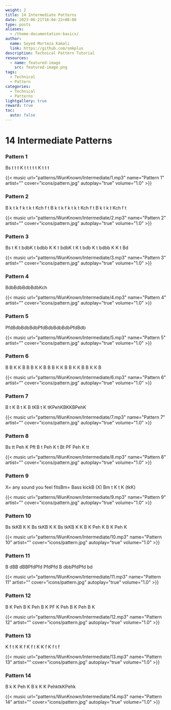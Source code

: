```yaml
---
weight: 2
title: 14 Intermediate Patterns
date: 2023-06-21T16:04:22+08:00
type: posts
aliases:
  - /theme-documentation-basics/
author:
  name: Seyed Morteza Kamali
  link: https://github.com/smkplus
description: Technical Pattern Tutorial
resources:
  - name: featured-image
    src: featured-image.png
tags:
  - Technical
  - Pattern
categories:
  - Technical
  - Patterns
lightgallery: true
reward: true
toc:
  auto: false
---
```


# 14 Intermediate Patterns

### Pattern 1
Bs t t t K t t t t t K t t t

{{< music url="patterns/WunKnown/Intermediate/1.mp3" name="Pattern 1" artist="" cover="icons/pattern.jpg" autoplay="true" volume="1.0" >}}


### Pattern 2
B k t k f k t k t Kch f t B k t k f k t k t Kch f t B k t k t Kch f t

{{< music url="patterns/WunKnown/Intermediate/2.mp3" name="Pattern 2" artist="" cover="icons/pattern.jpg" autoplay="true" volume="1.0" >}}


### Pattern 3
Bs t K t bdbK t bdbb K K t bdbK t K t bdb K t bdbb K K t Bd

{{< music url="patterns/WunKnown/Intermediate/3.mp3" name="Pattern 3" artist="" cover="icons/pattern.jpg" autoplay="true" volume="1.0" >}}


### Pattern 4
BdbBdbBdbBdbKch

{{< music url="patterns/WunKnown/Intermediate/4.mp3" name="Pattern 4" artist="" cover="icons/pattern.jpg" autoplay="true" volume="1.0" >}}


### Pattern 5
PfdBdbBdbBdbPfdBdbBdbBdbPfdBdb

{{< music url="patterns/WunKnown/Intermediate/5.mp3" name="Pattern 5" artist="" cover="icons/pattern.jpg" autoplay="true" volume="1.0" >}}


### Pattern 6
В В К К В В В К К В В В К К В В К К В В К К В

{{< music url="patterns/WunKnown/Intermediate/6.mp3" name="Pattern 6" artist="" cover="icons/pattern.jpg" autoplay="true" volume="1.0" >}}


### Pattern 7
B t K B t K B tKB t K tKPehKBKKBPehK

{{< music url="patterns/WunKnown/Intermediate/7.mp3" name="Pattern 7" artist="" cover="icons/pattern.jpg" autoplay="true" volume="1.0" >}}


### Pattern 8
Bs tt Peh K Pft B t Peh K t Bt PF Peh K tt

{{< music url="patterns/WunKnown/Intermediate/8.mp3" name="Pattern 8" artist="" cover="icons/pattern.jpg" autoplay="true" volume="1.0" >}}


### Pattern 9
X= any sound you feel fitsBm= Bass kickB (X) Bm t K t K (tkK)

{{< music url="patterns/WunKnown/Intermediate/9.mp3" name="Pattern 9" artist="" cover="icons/pattern.jpg" autoplay="true" volume="1.0" >}}


### Pattern 10
Bs tkKB K K Bs tkKB K K Bs tkKB K K B K Peh K B K Peh K

{{< music url="patterns/WunKnown/Intermediate/10.mp3" name="Pattern 10" artist="" cover="icons/pattern.jpg" autoplay="true" volume="1.0" >}}


### Pattern 11
B dBB dBBPfdPfd PfdPfd B dbbPfdPfd bd

{{< music url="patterns/WunKnown/Intermediate/11.mp3" name="Pattern 11" artist="" cover="icons/pattern.jpg" autoplay="true" volume="1.0" >}}


### Pattern 12
B K Peh B K Peh B K PF K Peh B K Peh B K

{{< music url="patterns/WunKnown/Intermediate/12.mp3" name="Pattern 12" artist="" cover="icons/pattern.jpg" autoplay="true" volume="1.0" >}}


### Pattern 13
K f t K K f K f t K K f K f t f

{{< music url="patterns/WunKnown/Intermediate/13.mp3" name="Pattern 13" artist="" cover="icons/pattern.jpg" autoplay="true" volume="1.0" >}}


### Pattern 14
B k K Peh K B k K K PehktkKPehk

{{< music url="patterns/WunKnown/Intermediate/14.mp3" name="Pattern 14" artist="" cover="icons/pattern.jpg" autoplay="true" volume="1.0" >}}
